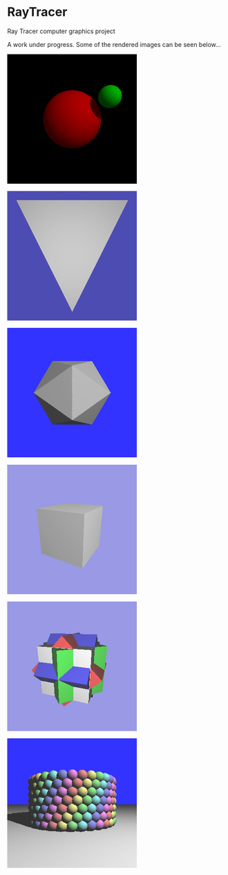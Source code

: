 # RayTracer
Ray Tracer computer graphics project

A work under progress. Some of the rendered images can be seen below...

![alt tag](https://github.com/BhuvaneshShan/RayTracer/blob/master/t01.png)

![alt tag](https://github.com/BhuvaneshShan/RayTracer/blob/master/t02.png)

![alt tag](https://github.com/BhuvaneshShan/RayTracer/blob/master/t04.png)

![alt tag](https://github.com/BhuvaneshShan/RayTracer/blob/master/t05.png)

![alt tag](https://github.com/BhuvaneshShan/RayTracer/blob/master/t06.png)

![alt tag](https://github.com/BhuvaneshShan/RayTracer/blob/master/t07.png)


